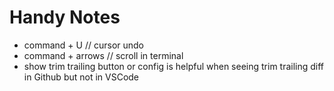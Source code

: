 # Handy Notes

- command + U       // cursor undo
- command + arrows  // scroll in terminal
- show trim trailing button or config is helpful when seeing trim trailing diff in Github but not in VSCode
